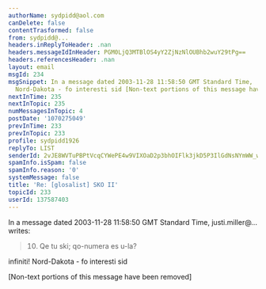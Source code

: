```yaml
---
authorName: sydpidd@aol.com
canDelete: false
contentTrasformed: false
from: sydpidd@...
headers.inReplyToHeader: .nan
headers.messageIdInHeader: PGM0LjQ3MTBlOS4yY2ZjNzNlOUBhb2wuY29tPg==
headers.referencesHeader: .nan
layout: email
msgId: 234
msgSnippet: In a message dated 2003-11-28 11:58:50 GMT Standard Time, ... infiniti!
  Nord-Dakota - fo interesti sid [Non-text portions of this message have been removed]
nextInTime: 235
nextInTopic: 235
numMessagesInTopic: 4
postDate: '1070275049'
prevInTime: 233
prevInTopic: 233
profile: sydpidd1926
replyTo: LIST
senderId: 2vJE8WVTuPBPtVcqCYWePE4w9VIXOaD2p3bhOIFlk3jkD5P3IlGdNsNYmWW_w426bUkY4oWA
spamInfo.isSpam: false
spamInfo.reason: '0'
systemMessage: false
title: 'Re: [glosalist] SKO II'
topicId: 233
userId: 137587403
---
```


In a message dated 2003-11-28 11:58:50 GMT Standard Time, 
justi.miller@... writes:

> 10. Qe tu ski; qo-numera es u-la?

infiniti!
Nord-Dakota - fo interesti
sid


[Non-text portions of this message have been removed]


